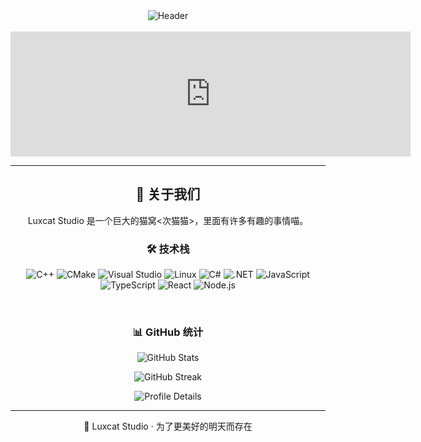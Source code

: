 <div align="center">
  <img src="https://capsule-render.vercel.app/api?type=waving&color=gradient&height=200&section=header&text=Luxcat%20Studio&fontSize=80&fontAlignY=35&animation=twinkling&desc=为了更美好的明天而存在&descAlignY=60&descSize=20" alt="Header" />
</div>

<br />

<div align="center">
  <iframe src="https://Celestine-Lux.github.io/Celestine-Lux/animation.html"
          width="640" height="200" frameborder="0">
  </iframe>
</div>

---

<div align="center">
  <h2>🌟 关于我们</h2>
  <p>Luxcat Studio 是一个巨大的猫窝<次猫猫>，里面有许多有趣的事情喵。</p>

  <h3>🛠️ 技术栈</h3>
  <p>
    <img src="https://img.shields.io/badge/C++-00599C?style=for-the-badge&logo=cplusplus&logoColor=white" alt="C++" />
    <img src="https://img.shields.io/badge/CMake-064F8C?style=for-the-badge&logo=cmake&logoColor=white" alt="CMake" />
    <img src="https://img.shields.io/badge/Visual Studio-5C2D91?style=for-the-badge&logo=visualstudio&logoColor=white" alt="Visual Studio" />
    <img src="https://img.shields.io/badge/Linux-FCC624?style=for-the-badge&logo=linux&logoColor=black" alt="Linux" />
    <img src="https://img.shields.io/badge/C%23-239120?style=for-the-badge&logo=csharp&logoColor=white" alt="C#" />
    <img src="https://img.shields.io/badge/.NET-512BD4?style=for-the-badge&logo=dotnet&logoColor=white" alt=".NET" />
    <img src="https://img.shields.io/badge/JavaScript-F7DF1E?style=for-the-badge&logo=javascript&logoColor=black" alt="JavaScript" />
    <img src="https://img.shields.io/badge/TypeScript-007ACC?style=for-the-badge&logo=typescript&logoColor=white" alt="TypeScript" />
    <img src="https://img.shields.io/badge/React-20232A?style=for-the-badge&logo=react&logoColor=61DAFB" alt="React" />
    <img src="https://img.shields.io/badge/Node.js-43853D?style=for-the-badge&logo=node.js&logoColor=white" alt="Node.js" />
  </p>

  <br />

  <h3>📊 GitHub 统计</h3>
  <p>
    <img src="https://github-readme-stats.vercel.app/api?username=Celestine-Lux&show_icons=true&theme=tokyonight" alt="GitHub Stats" />
  </p>

  <p>
    <img src="https://github-readme-streak-stats.herokuapp.com/?user=Celestine-Lux&theme=tokyonight" alt="GitHub Streak" />
  </p>

  <p>
    <img src="https://github-profile-summary-cards.vercel.app/api/cards/profile-details?username=Celestine-Lux&theme=tokyonight" alt="Profile Details" />
  </p>
</div>

---

<div align="center">
  <p>🌙 Luxcat Studio · 为了更美好的明天而存在</p>
</div>
